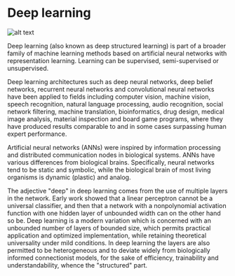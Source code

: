 # Deep learning

![alt text](https://images.unsplash.com/photo-1545987796-200677ee1011?ixlib=rb-1.2.1&ixid=eyJhcHBfaWQiOjEyMDd9&auto=format&fit=crop&w=1050&q=80)

Deep learning (also known as deep structured learning) is part of a broader family of machine learning methods based on artificial neural networks with representation learning. Learning can be supervised, semi-supervised or unsupervised.

Deep learning architectures such as deep neural networks, deep belief networks, recurrent neural networks and convolutional neural networks have been applied to fields including computer vision, machine vision, speech recognition, natural language processing, audio recognition, social network filtering, machine translation, bioinformatics, drug design, medical image analysis, material inspection and board game programs, where they have produced results comparable to and in some cases surpassing human expert performance.

Artificial neural networks (ANNs) were inspired by information processing and distributed communication nodes in biological systems. ANNs have various differences from biological brains. Specifically, neural networks tend to be static and symbolic, while the biological brain of most living organisms is dynamic (plastic) and analog.

The adjective "deep" in deep learning comes from the use of multiple layers in the network. Early work showed that a linear perceptron cannot be a universal classifier, and then that a network with a nonpolynomial activation function with one hidden layer of unbounded width can on the other hand so be. Deep learning is a modern variation which is concerned with an unbounded number of layers of bounded size, which permits practical application and optimized implementation, while retaining theoretical universality under mild conditions. In deep learning the layers are also permitted to be heterogeneous and to deviate widely from biologically informed connectionist models, for the sake of efficiency, trainability and understandability, whence the "structured" part.
